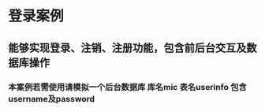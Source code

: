 # 登录案例
## 能够实现登录、注销、注册功能，包含前后台交互及数据库操作
### 本案例若需使用请模拟一个后台数据库  库名mic 表名userinfo  包含username及password
